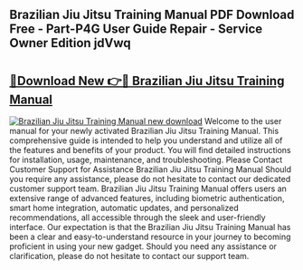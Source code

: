 ## Brazilian Jiu Jitsu Training Manual PDF Download Free - Part-P4G User Guide Repair - Service Owner Edition jdVwq

# <h2><a href="http://bc36856.oget.top/?id=Brazilian+Jiu+Jitsu+Training+Manual">🔗Download New 👉🔴 Brazilian Jiu Jitsu Training Manual</a></h2>

[![Brazilian Jiu Jitsu Training Manual new download](https://i.imgur.com/5g1atiW.png)](http://bc36856.oget.top/?id=Brazilian+Jiu+Jitsu+Training+Manual)
Welcome to the user manual for your newly activated Brazilian Jiu Jitsu Training Manual. This comprehensive guide is intended to help you understand and utilize all of the features and benefits of your product. You will find detailed instructions for installation, usage, maintenance, and troubleshooting. Please Contact Customer Support for Assistance Brazilian Jiu Jitsu Training Manual Should you require any assistance, please do not hesitate to contact our dedicated customer support team. Brazilian Jiu Jitsu Training Manual offers users an extensive range of advanced features, including biometric authentication, smart home integration, automatic updates, and personalized recommendations, all accessible through the sleek and user-friendly interface. Our expectation is that the Brazilian Jiu Jitsu Training Manual has been a clear and easy-to-understand resource in your journey to becoming proficient in using your new gadget. Should you need any assistance or clarification, please do not hesitate to contact our support team.
